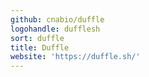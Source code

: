 ```yaml
---
github: cnabio/duffle
logohandle: dufflesh
sort: duffle
title: Duffle
website: 'https://duffle.sh/'
---
```

